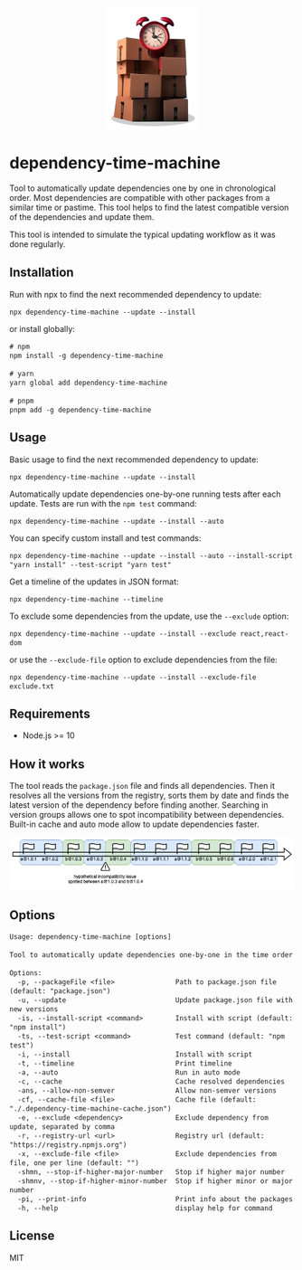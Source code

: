 <div align="center">
    <center>
        <img width="160" height="216" src="img/clocks.png" alt="Clocks">
    </center>
</div>

# dependency-time-machine

Tool to automatically update dependencies one by one in chronological order. Most dependencies are compatible with other packages
from a similar time or pastime. This tool helps to find the latest compatible version of the dependencies and update them.

This tool is intended to simulate the typical updating workflow as it was done regularly.

## Installation
Run with npx to find the next recommended dependency to update:
```shell
npx dependency-time-machine --update --install
```

or install globally:
```shell
# npm
npm install -g dependency-time-machine

# yarn
yarn global add dependency-time-machine

# pnpm
pnpm add -g dependency-time-machine
```

## Usage
Basic usage to find the next recommended dependency to update:
```shell
npx dependency-time-machine --update --install
```

Automatically update dependencies one-by-one running tests after each update. Tests are run with the `npm test` command:
```shell
npx dependency-time-machine --update --install --auto
```

You can specify custom install and test commands:
```shell
npx dependency-time-machine --update --install --auto --install-script "yarn install" --test-script "yarn test"
```

Get a timeline of the updates in JSON format:
```shell
npx dependency-time-machine --timeline
```

To exclude some dependencies from the update, use the `--exclude` option:
```shell
npx dependency-time-machine --update --install --exclude react,react-dom
```

or use the `--exclude-file` option to exclude dependencies from the file:
```shell
npx dependency-time-machine --update --install --exclude-file exclude.txt
```

## Requirements
- Node.js >= 10

## How it works
The tool reads the `package.json` file and finds all dependencies. Then it resolves all the versions from the registry, sorts them by date and
finds the latest version of the dependency before finding another. Searching in version groups allows one to spot
incompatibility between dependencies. Built-in cache and auto mode allow to update dependencies faster.

<div style="text-align: center">
    <img src="img/diagram.png" alt="Diagram">
</div>

## Options
```shell
Usage: dependency-time-machine [options]

Tool to automatically update dependencies one-by-one in the time order

Options:
  -p, --packageFile <file>               Path to package.json file (default: "package.json")
  -u, --update                           Update package.json file with new versions
  -is, --install-script <command>        Install with script (default: "npm install")
  -ts, --test-script <command>           Test command (default: "npm test")
  -i, --install                          Install with script
  -t, --timeline                         Print timeline
  -a, --auto                             Run in auto mode
  -c, --cache                            Cache resolved dependencies
  -ans, --allow-non-semver               Allow non-semver versions
  -cf, --cache-file <file>               Cache file (default: "./.dependency-time-machine-cache.json")
  -e, --exclude <dependency>             Exclude dependency from update, separated by comma
  -r, --registry-url <url>               Registry url (default: "https://registry.npmjs.org")
  -x, --exclude-file <file>              Exclude dependencies from file, one per line (default: "")
  -shmn, --stop-if-higher-major-number   Stop if higher major number
  -shmnv, --stop-if-higher-minor-number  Stop if higher minor or major number
  -pi, --print-info                      Print info about the packages
  -h, --help                             display help for command
```

## License
MIT